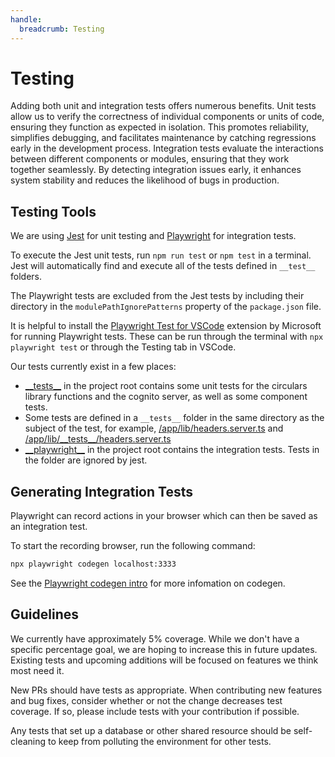 ```yaml
---
handle:
  breadcrumb: Testing
---
```


# Testing

Adding both unit and integration tests offers numerous benefits. Unit tests allow us to verify the correctness of individual components or units of code, ensuring they function as expected in isolation. This promotes reliability, simplifies debugging, and facilitates maintenance by catching regressions early in the development process. Integration tests evaluate the interactions between different components or modules, ensuring that they work together seamlessly. By detecting integration issues early, it enhances system stability and reduces the likelihood of bugs in production.

## Testing Tools

We are using [Jest](https://jestjs.io/) for unit testing and [Playwright](https://playwright.dev/) for integration tests.

To execute the Jest unit tests, run `npm run test` or `npm test` in a terminal. Jest will automatically find and execute all of the tests defined in `__test__` folders.

The Playwright tests are excluded from the Jest tests by including their directory in the `modulePathIgnorePatterns` property of the `package.json` file.

It is helpful to install the [Playwright Test for VSCode](https://marketplace.visualstudio.com/items?itemName=ms-playwright.playwright) extension by Microsoft for running Playwright tests. These can be run through the terminal with `npx playwright test` or through the Testing tab in VSCode.

Our tests currently exist in a few places:

- [\_\_tests\_\_](https://github.com/nasa-gcn/gcn.nasa.gov/tree/main/__tests__) in the project root contains some unit tests for the circulars library functions and the cognito server, as well as some component tests.
- Some tests are defined in a `__tests__` folder in the same directory as the subject of the test, for example, [/app/lib/headers.server.ts](https://github.com/nasa-gcn/gcn.nasa.gov/blob/main/app/lib/headers.server.ts) and [/app/lib/\_\_tests\_\_/headers.server.ts](https://github.com/nasa-gcn/gcn.nasa.gov/blob/main/app/lib/__tests__/headers.server.ts)
- [\_\_playwright\_\_](https://github.com/nasa-gcn/gcn.nasa.gov/tree/main/__playwright__) in the project root contains the integration tests. Tests in the folder are ignored by jest.

## Generating Integration Tests

Playwright can record actions in your browser which can then be saved as an integration test.

To start the recording browser, run the following command:

```sh
npx playwright codegen localhost:3333
```

See the [Playwright codegen intro](https://playwright.dev/docs/codegen-intro) for more infomation on codegen.

## Guidelines

We currently have approximately 5% coverage. While we don't have a specific percentage goal, we are hoping to increase this in future updates. Existing tests and upcoming additions will be focused on features we think most need it.

New PRs should have tests as appropriate. When contributing new features and bug fixes, consider whether or not the change decreases test coverage. If so, please include tests with your contribution if possible.

Any tests that set up a database or other shared resource should be self-cleaning to keep from polluting the environment for other tests.

